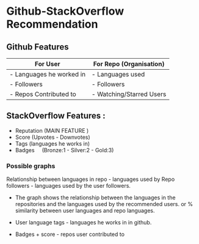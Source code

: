 # Github-StackOverflow Recommendation

##                       Github Features

|   For User              			|	For Repo (Organisation)     |    
| ----------------------------------------------|--------------------------------   |
|- Languages he worked in			|	- Languages used            |
|- Followers					|	- Followers                 |
|- Repos Contributed to				|	- Watching/Starred Users    |
					

## StackOverflow Features :
- Reputation (MAIN FEATURE )
- Score      (Upvotes - Downvotes)
- Tags       (languages he works in)
- Badges     (Bronze:1 - Silver:2 - Gold:3)


### Possible graphs

Relationship between languages in repo - languages used by Repo followers - languages used by the user followers.

- The graph shows the relationship between the languages in the repositories and the languages used by the recommended users. 
or % similarity between user languages and repo languages.

- User language tags - languages he works in in github.

- Badges + score - repos user contributed to

